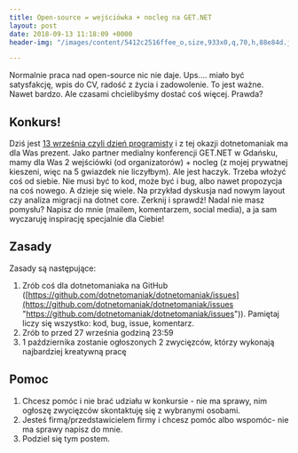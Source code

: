 ```yaml
---
title: Open-source = wejściówka + nocleg na GET.NET
layout: post
date: 2018-09-13 11:18:09 +0000
header-img: "/images/content/5412c2516ffee_o,size,933x0,q,70,h,88e84d.jpg"

---
```

Normalnie praca nad open-source nic nie daje. Ups.... miało być satysfakcję, wpis do CV, radość z życia i zadowolenie. To jest ważne. Nawet bardzo. Ale czasami chcielibyśmy dostać coś więcej. Prawda?

## Konkurs!

Dziś jest [13 września czyli dzień programisty](https://pl.wikipedia.org/wiki/Dzie%C5%84_Programisty) i z tej okazji dotnetomaniak ma dla Was prezent. Jako partner medialny konferencji GET.NET w Gdańsku, mamy dla Was 2 wejściówki (od organizatorów) + nocleg (z mojej prywatnej kieszeni, więc na 5 gwiazdek nie liczyłbym). Ale jest haczyk. Trzeba włożyć coś od siebie. Nie musi być to kod, może być i bug, albo nawet propozycja na coś nowego. A dzieje się wiele. Na przykład dyskusja nad nowym layout czy analiza migracji na dotnet core. Zerknij i sprawdź! Nadal nie masz pomysłu? Napisz do mnie (mailem, komentarzem, social media), a ja sam wyczaruję inspirację specjalnie dla Ciebie!

## Zasady 

Zasady są następujące:

1. Zrób coś dla dotnetomaniaka na GitHub ([https://github.com/dotnetomaniak/dotnetomaniak/issues](https://github.com/dotnetomaniak/dotnetomaniak/issues "https://github.com/dotnetomaniak/dotnetomaniak/issues")). Pamiętaj liczy się wszystko: kod, bug, issue, komentarz.
2. Zrób to przed 27 września godziną 23:59
3. 1 października zostanie ogłoszonych 2 zwycięzców, którzy wykonają najbardziej kreatywną pracę

## Pomoc

1. Chcesz pomóc i nie brać udziału w konkursie - nie ma sprawy, nim ogłoszę zwycięzców skontaktuję się z wybranymi osobami.
2. Jesteś firmą/przedstawicielem firmy i chcesz pomóc albo wspomóc- nie ma sprawy napisz do mnie.
3. Podziel się tym postem.